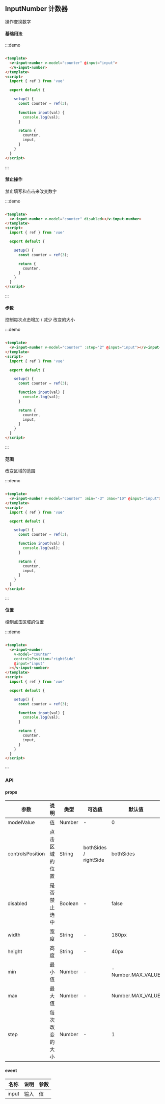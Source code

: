 ## InputNumber 计数器

操作变换数字

#### 基础用法

:::demo

```html

<template>
  <v-input-number v-model="counter" @input="input">
  </v-input-number>
</template>
<script>
  import { ref } from 'vue'

  export default {

    setup() {
      const counter = ref(3);
      
      function input(val) {
        console.log(val);
      }

      return {
        counter,
        input,
      }
    }
  }
</script>
```

:::

#### 禁止操作

禁止填写和点击来改变数字

:::demo

```html

<template>
  <v-input-number v-model="counter" disabled></v-input-number>
</template>
<script>
  import { ref } from 'vue'

  export default {

    setup() {
      const counter = ref(3);

      return {
        counter,
      }
    }
  }
</script>
```

:::

#### 步数

控制每次点击增加 / 减少 改变的大小

:::demo

```html

<template>
  <v-input-number v-model="counter" :step="2" @input="input"></v-input-number>
</template>
<script>
  import { ref } from 'vue'

  export default {

    setup() {
      const counter = ref(3);

      function input(val) {
        console.log(val);
      }

      return {
        counter,
        input,
      }
    }
  }
</script>
```

:::

#### 范围

改变区域的范围

:::demo

```html

<template>
  <v-input-number v-model="counter" :min="-3" :max="10" @input="input"></v-input-number>
</template>
<script>
  import { ref } from 'vue'

  export default {

    setup() {
      const counter = ref(3);

      function input(val) {
        console.log(val);
      }

      return {
        counter,
        input,
      }
    }
  }
</script>
```

:::

#### 位置

控制点击区域的位置

:::demo

```html

<template>
  <v-input-number
    v-model="counter"
    controlsPosition="rightSide"
    @input="input"
  ></v-input-number>
</template>
<script>
  import { ref } from 'vue'

  export default {

    setup() {
      const counter = ref(3);

      function input(val) {
        console.log(val);
      }

      return {
        counter,
        input,
      }
    }
  }
</script>
```

:::

### API

#### props

| 参数      | 说明          | 类型      | 可选值                           | 默认值  |
|---------- |-------------- |---------- |--------------------------------  |-------- |
| modelValue | 值 | Number | - | 0 |
| controlsPosition | 点击区域的位置 | String | bothSides / rightSide | bothSides |
| disabled | 是否禁止选中 | Boolean | - | false |
| width | 宽度 | String | - | 180px |
| height | 高度 | String | - | 40px |
| min | 最小值 | Number | - | -Number.MAX_VALUE |
| max | 最大值 | Number | - | Number.MAX_VALUE |
| step | 每次改变的大小 | Number | - | 1 |

#### event

| 名称 | 说明 | 参数 |
|---------- |-------- |---------- |
| input | 输入 | 值 |
